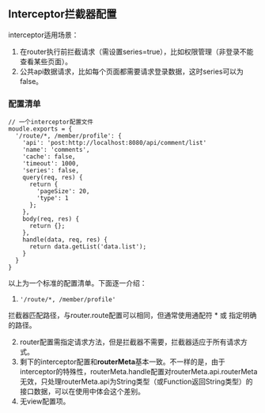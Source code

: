 ## Interceptor拦截器配置

interceptor适用场景：

1. 在router执行前拦截请求（需设置series=true），比如权限管理（非登录不能查看某些页面）。
2. 公共api数据请求，比如每个页面都需要请求登录数据，这时series可以为false。


### 配置清单
```
// 一个interceptor配置文件
moudle.exports = {
  '/route/*, /member/profile': {
    'api': 'post:http://localhost:8080/api/comment/list'
    'name': 'comments',
    'cache': false,
    'timeout': 1000,
    'series': false,
    query(req, res) {
      return {
        'pageSize': 20,
        'type': 1
      };
    },
    body(req, res) {
      return {};
    },
    handle(data, req, res) {
      return data.getList('data.list');
    }
  }
}
```

以上为一个标准的配置清单。下面逐一介绍：

1. `'/route/*, /member/profile'`

  拦截器匹配路径，与router.route配置可以相同，但通常使用通配符 * 或 指定明确的路径。
  
2. router配置需指定请求方法，但是拦截器不需要，拦截器适应于所有请求方式。
3. 剩下的interceptor配置和**routerMeta**基本一致。不一样的是，由于interceptor的特殊性，routerMeta.handle配置对routerMeta.api.routerMeta无效，只处理routerMeta.api为String类型（或Function返回String类型）的接口数据，可以在使用中体会这个差别。
4. 无view配置项。
